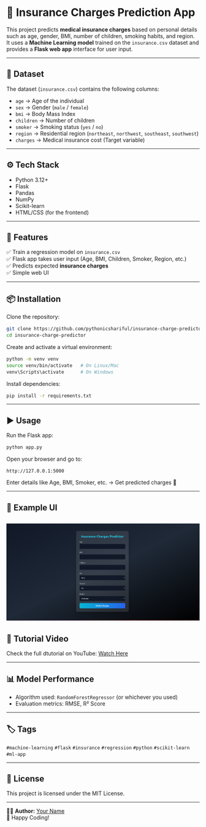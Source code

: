 # 🏥 Insurance Charges Prediction App

This project predicts **medical insurance charges** based on personal details such as age, gender, BMI, number of children, smoking habits, and region.  
It uses a **Machine Learning model** trained on the `insurance.csv` dataset and provides a **Flask web app** interface for user input.

---

## 📂 Dataset
The dataset (`insurance.csv`) contains the following columns:

- `age` → Age of the individual  
- `sex` → Gender (`male` / `female`)  
- `bmi` → Body Mass Index  
- `children` → Number of children  
- `smoker` → Smoking status (`yes` / `no`)  
- `region` → Residential region (`northeast`, `northwest`, `southeast`, `southwest`)  
- `charges` → Medical insurance cost (Target variable)

---

## ⚙️ Tech Stack
- Python 3.12+
- Flask
- Pandas
- NumPy
- Scikit-learn
- HTML/CSS (for the frontend)

---

## 🚀 Features
✅ Train a regression model on `insurance.csv`  
✅ Flask app takes user input (Age, BMI, Children, Smoker, Region, etc.)  
✅ Predicts expected **insurance charges**  
✅ Simple web UI  

---

## 📦 Installation

Clone the repository:

```bash
git clone https://github.com/pythonicshariful/insurance-charge-predictor.git
cd insurance-charge-predictor
```

Create and activate a virtual environment:

```bash
python -m venv venv
source venv/bin/activate   # On Linux/Mac
venv\Scripts\activate      # On Windows
```

Install dependencies:

```bash
pip install -r requirements.txt
```

---

## ▶️ Usage

Run the Flask app:

```bash
python app.py
```

Open your browser and go to:

```
http://127.0.0.1:5000
```

Enter details like Age, BMI, Smoker, etc. → Get predicted charges 🎉  

---

## 📸 Example UI
![App Screenshot](screenshot.png)
---

## 🎥 Tutorial Video

Check the full dtutorial on YouTube: [Watch Here](https://www.youtube.com/watch?v=YOUR_VIDEO_ID)

---

## 📊 Model Performance
- Algorithm used: `RandomForestRegressor` (or whichever you used)
- Evaluation metrics: RMSE, R² Score

---

## 🏷️ Tags
`#machine-learning` `#flask` `#insurance` `#regression` `#python` `#scikit-learn` `#ml-app`  

---

## 📜 License
This project is licensed under the MIT License.

---

👨‍💻 **Author:** [Your Name](https://github.com/pythonicshariful)  
🚀 Happy Coding!
